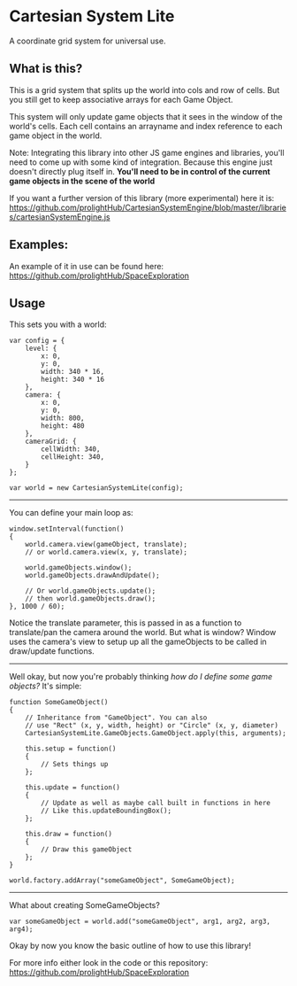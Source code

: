# Cartesian System Lite

A coordinate grid system for universal use.

## What is this?
This is a grid system that splits up the world into cols and row of cells.
But you still get to keep associative arrays for each Game Object.

This system will only update game objects that it sees in the window of the world's cells.
Each cell contains an arrayname and index reference to each game object in the world.

Note: Integrating this library into other JS game engines and libraries, you'll need 
to come up with some kind of integration. Because this engine just doesn't directly plug 
itself in. **You'll need to be in control of the current game objects in the scene of the world**

If you want a further version of this library (more experimental) here it is:
https://github.com/prolightHub/CartesianSystemEngine/blob/master/libraries/cartesianSystemEngine.js

## Examples:

An example of it in use can be found here:
https://github.com/prolightHub/SpaceExploration

## Usage

This sets you with a world:
```
var config = {
    level: {
        x: 0,
        y: 0,
        width: 340 * 16,
        height: 340 * 16
    },
    camera: {
        x: 0,
        y: 0,
        width: 800,
        height: 480
    },
    cameraGrid: {
        cellWidth: 340,
        cellHeight: 340,
    }
};

var world = new CartesianSystemLite(config);
```
----
You can define your main loop as:

```
window.setInterval(function()
{
    world.camera.view(gameObject, translate); 
    // or world.camera.view(x, y, translate);
    
    world.gameObjects.window();
    world.gameObjects.drawAndUpdate();
    
    // Or world.gameObjects.update();
    // then world.gameObjects.draw();
}, 1000 / 60);

```
Notice the translate parameter, this is passed in as a function to
translate/pan the camera around the world.
But what is window?
Window uses the camera's view to setup up all the gameObjects to be called in draw/update functions.

---
Well okay, but now you're probably thinking *how do I define some game objects?*
It's simple:

```
function SomeGameObject()
{
    // Inheritance from "GameObject". You can also
    // use "Rect" (x, y, width, height) or "Circle" (x, y, diameter)
    CartesianSystemLite.GameObjects.GameObject.apply(this, arguments);
    
    this.setup = function() 
    {
        // Sets things up
    };
    
    this.update = function()
    {
        // Update as well as maybe call built in functions in here
        // Like this.updateBoundingBox();
    };
    
    this.draw = function()
    {
        // Draw this gameObject
    };
}

world.factory.addArray("someGameObject", SomeGameObject);
```
---

What about creating SomeGameObjects?

```
var someGameObject = world.add("someGameObject", arg1, arg2, arg3, arg4);
```

Okay by now you know the basic outline of how to use this library!

For more info either look in the code or this repository:
https://github.com/prolightHub/SpaceExploration
